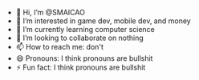 - 👋 Hi, I’m @SMAICAO
- 👀 I’m interested in game dev, mobile dev, and money
- 🌱 I’m currently learning computer science
- 💞️ I’m looking to collaborate on nothing
- 📫 How to reach me: don't
- 😄 Pronouns: I think pronouns are bullshit
- ⚡ Fun fact: I think pronouns are bullshit

<!---
SMAICAO/SMAICAO is a ✨ special ✨ repository because its `README.md` (this file) appears on your GitHub profile.
You can click the Preview link to take a look at your changes.
--->

